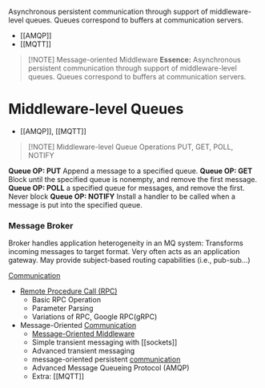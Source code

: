 Asynchronous persistent communication through support of middleware-level queues. Queues correspond to buffers at communication servers.
- [[AMQP]]
- [[MQTT]]
> [!NOTE] Message-oriented Middleware
> **Essence:** Asynchronous persistent communication through support of middleware-level queues. Queues correspond to buffers at communication servers.
# Middleware-level Queues
- [[AMQP]], [[MQTT]]
> [!NOTE] Middleware-level Queue Operations
> PUT, GET, POLL, NOTIFY

**Queue OP: PUT**
Append a message to a specified queue.
**Queue OP: GET**
Block until the specified queue is nonempty, and remove the first message.
**Queue OP: POLL**
a specified queue for messages, and remove the first. Never block
**Queue OP: NOTIFY**
Install a handler to be called when a message is put into the specified queue.
### Message Broker
Broker handles application heterogeneity in an MQ system: Transforms incoming messages to target format. Very often acts as an application gateway. May provide subject-based routing capabilities (i.e., pub-sub...)



[Communication](app://obsidian.md/Communication)
- [Remote Procedure Call (RPC)](app://obsidian.md/Remote%20Procedure%20Call%20(RPC))
    - Basic RPC Operation
    - Parameter Parsing
    - Variations of RPC, Google RPC(gRPC)
- Message-Oriented [Communication](app://obsidian.md/Communication)
    - [Message-Oriented Middleware](app://obsidian.md/Message-Oriented%20Middleware)
    - Simple transient messaging with [[sockets]]
    - Advanced transient messaging
    - message-oriented persistent [communication](app://obsidian.md/communication)
    - Advanced Message Queueing Protocol (AMQP)
    - Extra: [[MQTT]]

